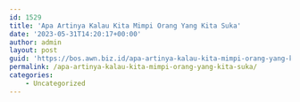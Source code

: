 ```yaml
---
id: 1529
title: 'Apa Artinya Kalau Kita Mimpi Orang Yang Kita Suka'
date: '2023-05-31T14:20:17+00:00'
author: admin
layout: post
guid: 'https://bos.awn.biz.id/apa-artinya-kalau-kita-mimpi-orang-yang-kita-suka/'
permalink: /apa-artinya-kalau-kita-mimpi-orang-yang-kita-suka/
categories:
    - Uncategorized
---
```


